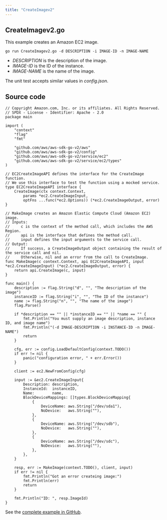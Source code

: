 ```yaml
---
title: "CreateImagev2"
---
```

## CreateImagev2.go

This example creates an Amazon EC2 image.

`go run CreateImagev2.go -d DESCRIPTION -i IMAGE-ID -n IMAGE-NAME`

- _DESCRIPTION_ is the description of the image.
- _IMAGE-ID_ is the ID of the instance.
- _IMAGE-NAME_ is the name of the image.

The unit test accepts similar values in _config.json_.

## Source code

```
// Copyright Amazon.com, Inc. or its affiliates. All Rights Reserved.
// SPDX - License - Identifier: Apache - 2.0
package main

import (
	"context"
	"flag"
	"fmt"

	"github.com/aws/aws-sdk-go-v2/aws"
	"github.com/aws/aws-sdk-go-v2/config"
	"github.com/aws/aws-sdk-go-v2/service/ec2"
	"github.com/aws/aws-sdk-go-v2/service/ec2/types"
)

// EC2CreateImageAPI defines the interface for the CreateImage function.
// We use this interface to test the function using a mocked service.
type EC2CreateImageAPI interface {
	CreateImage(ctx context.Context,
		params *ec2.CreateImageInput,
		optFns ...func(*ec2.Options)) (*ec2.CreateImageOutput, error)
}

// MakeImage creates an Amazon Elastic Compute Cloud (Amazon EC2) image.
// Inputs:
//     c is the context of the method call, which includes the AWS Region.
//     api is the interface that defines the method call.
//     input defines the input arguments to the service call.
// Output:
//     If success, a CreateImageOutput object containing the result of the service call and nil.
//     Otherwise, nil and an error from the call to CreateImage.
func MakeImage(c context.Context, api EC2CreateImageAPI, input *ec2.CreateImageInput) (*ec2.CreateImageOutput, error) {
	return api.CreateImage(c, input)
}

func main() {
	description := flag.String("d", "", "The description of the image")
	instanceID := flag.String("i", "", "The ID of the instance")
	name := flag.String("n", "", "The name of the image")
	flag.Parse()

	if *description == "" || *instanceID == "" || *name == "" {
		fmt.Println("You must supply an image description, instance ID, and image name")
		fmt.Println("(-d IMAGE-DESCRIPTION -i INSTANCE-ID -n IMAGE-NAME")
		return
	}

	cfg, err := config.LoadDefaultConfig(context.TODO())
	if err != nil {
		panic("configuration error, " + err.Error())
	}

	client := ec2.NewFromConfig(cfg)

	input := &ec2.CreateImageInput{
		Description: description,
		InstanceId:  instanceID,
		Name:        name,
		BlockDeviceMappings: []types.BlockDeviceMapping{
			{
				DeviceName: aws.String("/dev/sda1"),
				NoDevice:   aws.String(""),
			},
			{
				DeviceName: aws.String("/dev/sdb"),
				NoDevice:   aws.String(""),
			},
			{
				DeviceName: aws.String("/dev/sdc"),
				NoDevice:   aws.String(""),
			},
		},
	}

	resp, err := MakeImage(context.TODO(), client, input)
	if err != nil {
		fmt.Println("Got an error createing image:")
		fmt.Println(err)
		return
	}

	fmt.Println("ID: ", resp.ImageId)
}

```

See the [complete example in GitHub](https://github.com/awsdocs/aws-doc-sdk-examples/blob/master/gov2/ec2/CreateImage/CreateImagev2.go).